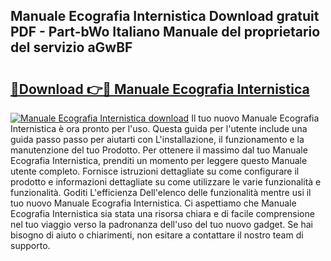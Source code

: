 ## Manuale Ecografia Internistica Download gratuit PDF - Part-bWo Italiano Manuale del proprietario del servizio aGwBF

# <h2><a href="http://dfdvxa3.blite.top/?on=Manuale+Ecografia+Internistica">🔗Download 👉🔴 Manuale Ecografia Internistica</a></h2>

[![Manuale Ecografia Internistica download](https://i.imgur.com/lujVjoI.png)](http://dfdvxa3.blite.top/?on=Manuale+Ecografia+Internistica)
Il tuo nuovo Manuale Ecografia Internistica è ora pronto per l'uso. Questa guida per l'utente include una guida passo passo per aiutarti con L'installazione, il funzionamento e la manutenzione del tuo Prodotto. Per ottenere il massimo dal tuo Manuale Ecografia Internistica, prenditi un momento per leggere questo Manuale utente completo. Fornisce istruzioni dettagliate su come configurare il prodotto e informazioni dettagliate su come utilizzare le varie funzionalità e funzionalità. Goditi L'efficienza Dell'elenco delle funzionalità mentre usi il tuo nuovo Manuale Ecografia Internistica. Ci aspettiamo che Manuale Ecografia Internistica sia stata una risorsa chiara e di facile comprensione nel tuo viaggio verso la padronanza dell'uso del tuo nuovo gadget. Se hai bisogno di aiuto o chiarimenti, non esitare a contattare il nostro team di supporto.
